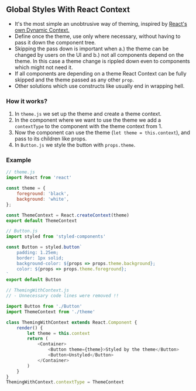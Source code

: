 ## Global Styles With React Context

- It's the most simple an unobtrusive way of theming, inspired by [React's own Dynamic Context.](https://reactjs.org/docs/context.html#dynamic-context)
- Define once the theme, use only where necessary, without having to pass it down the component tree.
- Skipping the pass down is important when a.) the theme can be changed by users on the UI and b.) not all components depend on the theme. In this case a theme change is rippled down even to components which might not need it.
- If all components are depending on a theme React Context can be fully skipped and the theme passed as any other `prop`.
- Other solutions which use constructs like [<ThemeProvider>](https://www.styled-components.com/docs/advanced#theming) usually end in wrapping hell.

### How it works?

1. In `theme.js` we set up the theme and create a theme context.
2. In the component where we want to use the theme we add a `contextType` to the component with the theme context from 1.
3. Now the component can use the theme (`let theme = this.context`), and pass to its children like props.
4. In `Button.js` we style the button with `props.theme`.

### Example

```Javascript
// theme.js
import React from 'react'

const theme = {
	foreground: 'black',
	background: 'white',
};

const ThemeContext = React.createContext(theme)
export default ThemeContext
```

```Javascript
// Button.js
import styled from 'styled-components'

const Button = styled.button`
	padding: 1.25em;
	border: 1px solid;
	background-color: ${props => props.theme.background};
	color: ${props => props.theme.foreground};
`
export default Button
```

```Javascript
// ThemingWithContext.js
// - Unnecessary code lines were removed !!

import Button from './Button'
import ThemeContext from './theme'

class ThemingWithContext extends React.Component {
	render() {
		let theme = this.context
		return (
			<Container>
				<Button theme={theme}>Styled by the theme</Button>
				<Button>Unstyled</Button>
			</Container>
		)
	}
}
ThemingWithContext.contextType = ThemeContext
```
